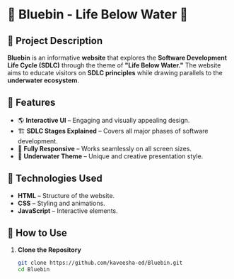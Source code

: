 # 🌊 Bluebin - Life Below Water 🌊

## 📖 Project Description
**Bluebin** is an informative **website** that explores the **Software Development Life Cycle (SDLC)** through the theme of **"Life Below Water."** The website aims to educate visitors on **SDLC principles** while drawing parallels to the **underwater ecosystem**.

## 🚀 Features
- 🌎 **Interactive UI** – Engaging and visually appealing design.
- 🏗 **SDLC Stages Explained** – Covers all major phases of software development.
- 🎨 **Fully Responsive** – Works seamlessly on all screen sizes.
- 🌊 **Underwater Theme** – Unique and creative presentation style.

## 🔧 Technologies Used
- **HTML** – Structure of the website.
- **CSS** – Styling and animations.
- **JavaScript** – Interactive elements.

## 🎯 How to Use
1. **Clone the Repository**
   ```sh
   git clone https://github.com/kaveesha-ed/Bluebin.git
   cd Bluebin
